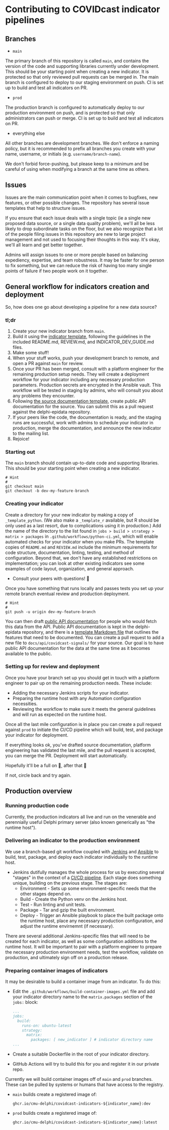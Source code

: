 # Contributing to COVIDcast indicator pipelines

## Branches

* `main`

The primary branch of this repository is called `main`, and contains the version of the code and supporting libraries currently under development. This should be your starting point when creating a new indicator. It is protected so that only reviewed pull requests can be merged in. The main branch is configured to deploy to our staging environment on push. CI is set up to build and test all indicators on PR.

* `prod`

The production branch is configured to automatically deploy to our production environment on push, and is protected so that only administrators can push or merge. CI is set up to build and test all indicators on PR.

* everything else

All other branches are development branches. We don't enforce a naming policy, but it is recommended to prefix all branches you create with your name, username, or initials (e.g. `username/branch-name`).

We don't forbid force-pushing, but please keep to a minimum and be careful of using when modifying a branch at the same time as others.

## Issues

Issues are the main communication point when it comes to bugfixes, new features, or other possible changes. The repository has several issue templates that help to structure issues.

If you ensure that each issue deals with a single topic (ie a single new proposed data source, or a single data quality problem), we'll all be less likely to drop subordinate tasks on the floor, but we also recognize that a lot of the people filing issues in this repository are new to large project management and not used to focusing their thoughts in this way. It's okay, we'll all learn and get better together.

Admins will assign issues to one or more people based on balancing expediency, expertise, and team robustness. It may be faster for one person to fix something, but we can reduce the risk of having too many single points of failure if two people work on it together.

## General workflow for indicators creation and deployment

So, how does one go about developing a pipeline for a new data source?

### tl;dr

1. Create your new indicator branch from `main`.
2. Build it using the [indicator template](https://github.com/cmu-delphi/covidcast-indicators/tree/main/_template_python), following the guidelines in the included README.md, REVIEW.md, and INDICATOR_DEV_GUIDE.md files.
3. Make some stuff!
4. When your stuff works, push your development branch to remote, and open a PR against `main` for review.
5. Once your PR has been merged, consult with a platform engineer for the remaining production setup needs. They will create a deployment workflow for your indicator including any necessary production parameters. Production secrets are encrypted in the Ansible vault. This workflow will be tested in staging by admins, who will consult you about any problems they encounter.
6. Following [the source documentation template](https://github.com/cmu-delphi/delphi-epidata/blob/main/docs/api/covidcast-signals/_source-template.md), create public API documentation for the source. You can submit this as a pull request against the delphi-epidata repository.
7. If your peers like the code, the documentation is ready, and the staging runs are successful, work with admins to schedule your indicator in production, merge the documentation, and announce the new indicator to the mailing list.
8. Rejoice!

### Starting out

The `main` branch should contain up-to-date code and supporting libraries. This should be your starting point when creating a new indicator.

```shell
# Hint
#
git checkout main
git checkout -b dev-my-feature-branch
```

### Creating your indicator

Create a directory for your new indicator by making a copy of `_template_python`. (We also make a `_template_r` available, but R should be only used as a last resort, due to complications using it in production.) Add the name of the directory to the list found in `jobs > build > strategy > matrix > packages` in `.github/workflows/python-ci.yml`, which will enable automated checks for your indicator when you make PRs. The template copies of `README.md` and `REVIEW.md` include the minimum requirements for code structure, documentation, linting, testing, and method of configuration. Beyond that, we don't have any established restrictions on implementation; you can look at other existing indicators see some examples of code layout, organization, and general approach.

* Consult your peers with questions! :handshake:

Once you have something that runs locally and passes tests you set up your remote branch eventual review and production deployment.

```shell
# Hint
#
git push -u origin dev-my-feature-branch
```

You can then draft [public API documentation](https://cmu-delphi.github.io/delphi-epidata/) for people who would fetch this
data from the API. Public API documentation is kept in the delphi-epidata
repository, and there is a [template Markdown
file](https://github.com/cmu-delphi/delphi-epidata/blob/main/docs/api/covidcast-signals/_source-template.md)
that outlines the features that need to be documented. You can create a pull
request to add a new file to `docs/api/covidcast-signals/` for your source. Our
goal is to have public API documentation for the data at the same time as it
becomes available to the public.

### Setting up for review and deployment

Once you have your branch set up you should get in touch with a platform engineer to pair up on the remaining production needs. These include:

* Adding the necessary Jenkins scripts for your indicator.
* Preparing the runtime host with any Automation configuration necessities.
* Reviewing the workflow to make sure it meets the general guidelines and will run as expected on the runtime host.

Once all the last mile configuration is in place you can create a pull request against `prod` to initiate the CI/CD pipeline which will build, test, and package your indicator for deployment.

If everything looks ok, you've drafted source documentation, platform engineering has validated the last mile, and the pull request is accepted, you can merge the PR. Deployment will start automatically.

Hopefully it'll be a full on :tada:, after that :crossed_fingers:

If not, circle back and try again.

## Production overview

### Running production code

Currently, the production indicators all live and run on the venerable and perennially useful Delphi primary server (also known generically as "the runtime host").

### Delivering an indicator to the production environment

We use a branch-based git workflow coupled with [Jenkins](https://www.jenkins.io/) and [Ansible](https://www.ansible.com/) to build, test, package, and deploy each indicator individually to the runtime host.

* Jenkins dutifully manages the whole process for us by executing several "stages" in the context of a [CI/CD pipeline](https://dzone.com/articles/learn-how-to-setup-a-cicd-pipeline-from-scratch). Each stage does something unique, building on the previous stage. The stages are:
  * Environment - Sets up some environment-specific needs that the other stages depend on.
  * Build - Create the Python venv on the Jenkins host.
  * Test - Run linting and unit tests.
  * Package - Tar and gzip the built environment.
  * Deploy - Trigger an Ansible playbook to place the built package onto the runtime host, place any necessary production configuration, and adjust the runtime envirnemnt (if necessary).

There are several additional Jenkins-specific files that will need to be created for each indicator, as well as some configuration additions to the runtime host. It will be important to pair with a platform engineer to prepare the necessary production environment needs, test the workflow, validate on production, and ultimately sign off on a production release.

### Preparing container images of indicators

It may be desirable to build a container image from an indicator. To do this:

* Edit the `.github/workflows/build-container-images.yml` file and add your indicator directory name to the `matrix.packages` section of the `jobs:` block:

  ```yaml
  ...
  jobs:
    build:
      runs-on: ubuntu-latest
      strategy:
        matrix:
          packages: [ new_indicator ] # indicator directory name
  ...
  ```

* Create a suitable Dockerfile in the root of your indicator directory.

* GitHub Actions will try to build this for you and register it in our private repo.

Currently we will build container images off of `main` and `prod` branches. These can be pulled by systems or humans that have access to the registry.

* `main` builds create a registered image of:

  ```text
  ghcr.io/cmu-delphi/covidcast-indicators-${indicator_name}:dev
  ```

* `prod` builds create a registered image of:

  ```text
  ghcr.io/cmu-delphi/covidcast-indicators-${indicator_name}:latest
  ```
